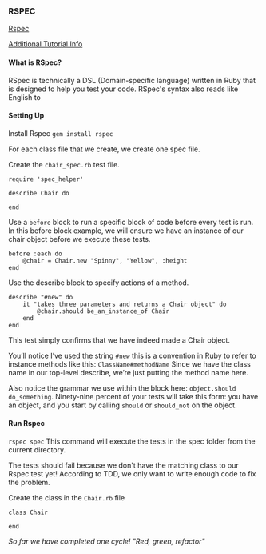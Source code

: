 ### RSPEC
[Rspec](rspec.info)

[Additional Tutorial Info](http://code.tutsplus.com/tutorials/ruby-for-newbies-testing-with-rspec--net-21297)

#### What is RSpec?
RSpec is technically a DSL (Domain-specific language) written in Ruby that is designed to help you test your code. RSpec's syntax also reads like English to

#### Setting Up
Install Rspec
``` gem install rspec ```

For each class file that we create, we create one spec file.

Create the ```chair_spec.rb``` test file.
```
require 'spec_helper'

describe Chair do

end
```

Use a ```before``` block to run a specific block of code before every test is run. In this before block example, we will ensure we have an instance of our chair object before we execute these tests.

```
before :each do
    @chair = Chair.new "Spinny", "Yellow", :height
end
```

Use the describe block to specify actions of a method.
```
describe "#new" do
    it "takes three parameters and returns a Chair object" do
        @chair.should be_an_instance_of Chair
    end
end
```
This test simply confirms that we have indeed made a Chair object.

You’ll notice I’ve used the string ```#new``` this is a convention in Ruby to refer to instance methods like this: ```ClassName#methodName``` Since we have the class name in our top-level describe, we’re just putting the method name here.

Also notice the grammar we use within the block here: ```object.should do_something```. Ninety-nine percent of your tests will take this form: you have an object, and you start by calling ```should``` or ```should_not``` on the object.

#### Run Rspec
```rspec spec```
This command will execute the tests in the spec folder from the current directory.

The tests should fail because we don't have the matching class to our Rspec test yet! According to TDD, we only want to write enough code to fix the problem.

Create the class in the ```Chair.rb``` file
```
class Chair

end
```



_So far we have completed one cycle! "Red, green, refactor"_

